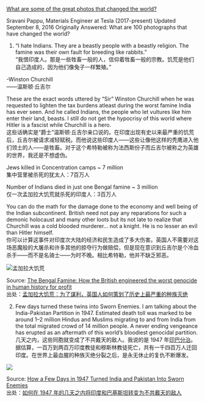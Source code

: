 [What are some of the great photos that changed the world?](https://www.quora.com/What-are-some-of-the-great-photos-that-changed-the-world/answer/Sravani-Pappu)

Sravani Pappu, Materials Engineer at Tesla (2017-present)
Updated September 8, 2016
Originally Answered: What are 100 photographs that have changed the world?

1. “I hate Indians. They are a beastly people with a beastly religion. The famine was their own fault for breeding like rabbits.”    
“我恨印度人。那是一些牲畜一般的人，信仰着牲畜一般的宗教。饥荒是他们自己造成的，因为他们像兔子一样繁殖。”

-Winston Churchill    
——温斯顿·丘吉尔

These are the exact words uttered by “Sir” Winston Churchill when he was requested to lighten the tax burdens atleast during the worst famine India has ever seen. And he called Indians, the people who let vultures like him enter their land, beasts. I still do not get the hypocrisy of this world where Hitler is a fascist while Churchill is a hero.    
这些话确实是“爵士”温斯顿·丘吉尔亲口说的。在印度出现有史以来最严重的饥荒后，丘吉尔被请求减轻赋税。而他说这些印度人——这些让像他这样的秃鹰进入他们领土的人——是牲畜。对于这个希特勒被称为法西斯份子而丘吉尔被称之为英雄的世界，我还是不想虚伪。

Jews killed in Concentration camps ~ 7 million    
集中营里被杀死的犹太人：7百万人

Number of Indians died in just one Bengal famine ~ 3 million    
仅一次孟加拉大饥荒就杀死的印度人：3百万人

You can do the math for the damage done to the economy and well being of the Indian subcontinent. British need not pay any reparations for such a demonic holocaust and many other loots but its not late to realize that Churchill was a cold blooded murderer… not a knight. He is no lesser an evil than Hitler himself.    
你可以计算这事件对印度次大陆的经济和民生造成了多大伤害。英国人不需要对这场恶魔般的大屠杀和许多其他的掠夺行为做赔偿，但是现在意识到丘吉尔是个冷血杀手——而不是名骑士——为时不晚。相比希特勒，他并不缺乏邪恶。

![孟加拉大饥荒](https://raw.githubusercontent.com/zhengkai/translate/master/quora/202005/assets/01-1.jpg)

Source: [The Bengal Famine: How the British engineered the worst genocide in human history for profit](http://worldobserveronline.com/2014/08/20/bengal-famine-british-engineered-worst-genocide-human-history-profit/)    
出处：[孟加拉大饥荒：为了谋利，英国人如何策划了历史上最严重的种族灭绝](http://worldobserveronline.com/2014/08/20/bengal-famine-british-engineered-worst-genocide-human-history-profit/)

2. Few days turned these twins into Sworn Enemies. I am talking about the India-Pakistan Partition in 1947. Estimated death toll was marked to be around 1–2 million Hindus and Muslims migrating to and from India from the total migrated crowd of 14 million people. A never ending vengeance has erupted as an aftermath of this world’s bloodiest genocidal partition.    
几天之内，这些同胞就变成了不共戴天的敌人。我说的是 1947 年[印巴分治](https://zh.wikipedia.org/wiki/%E5%8D%B0%E5%B7%B4%E5%88%86%E6%B2%BB)。据估算，一百万到两百万印度教徒和穆斯林教徒死亡，共有一千四百万人迁回印度。在世界上最血腥的种族灭绝分裂之后，是永无休止的复仇不断爆发。

![](https://raw.githubusercontent.com/zhengkai/translate/master/quora/202005/assets/01-2.jpg)

Source: [How a Few Days in 1947 Turned India and Pakistan Into Sworn Enemies](http://www.slate.com/articles/news_and_politics/history/2015/06/how_india_and_pakistan_became_enemies_excerpt_from_nisid_hajari_s_midnight.html)    
出处：[如何在 1947 年的几天之内将印度和巴基斯坦转变为不共戴天的敌人](http://www.slate.com/articles/news_and_politics/history/2015/06/how_india_and_pakistan_became_enemies_excerpt_from_nisid_hajari_s_midnight.html)

